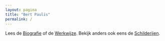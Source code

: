 ```yaml
---
layout: pagina
title: "Bert Paulis"
permalink: /
---
```


Lees de <a href="/biografie.html" title="Biografie">Biografie</a> of de <a href="/werkwijze.html" title="Werkwijze">Werkwijze</a>. Bekijk anders ook eens de <a href="/portfolio" title="Schilderijen">Schilderijen</a>.